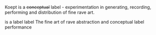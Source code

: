 Koept is a ~~conceptual~~ label - experimentation in generating, recording, performing and distribution of fine rave art.

is a label label
The fine art of rave abstraction and conceptual label performance
<!--stackedit_data:
eyJoaXN0b3J5IjpbLTEwMDQ0ODgwNTIsMTgzOTc3NzQyNl19
-->